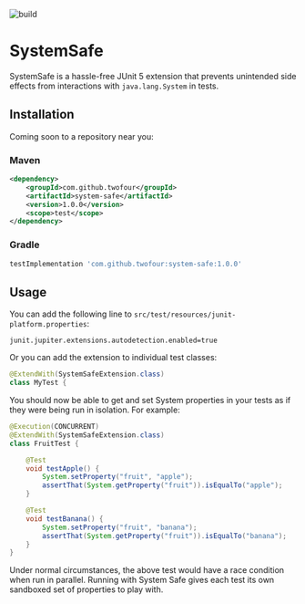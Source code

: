 ![build](https://github.com/2four/system-safe/actions/workflows/gradle.yml/badge.svg)


# SystemSafe

SystemSafe is a hassle-free JUnit 5 extension that prevents unintended side effects from interactions with
`java.lang.System` in tests.

## Installation

Coming soon to a repository near you:

### Maven
```xml
<dependency>
    <groupId>com.github.twofour</groupId>
    <artifactId>system-safe</artifactId>
    <version>1.0.0</version>
    <scope>test</scope>
</dependency>
```

### Gradle
```groovy
testImplementation 'com.github.twofour:system-safe:1.0.0'
```

## Usage

You can add the following line to `src/test/resources/junit-platform.properties`:

```properties
junit.jupiter.extensions.autodetection.enabled=true
```

Or you can add the extension to individual test classes:

```java
@ExtendWith(SystemSafeExtension.class)
class MyTest {
```

You should now be able to get and set System properties in your tests as if they were being run in isolation. For 
example:

```java
@Execution(CONCURRENT)
@ExtendWith(SystemSafeExtension.class)
class FruitTest {

    @Test
    void testApple() {
        System.setProperty("fruit", "apple");
        assertThat(System.getProperty("fruit")).isEqualTo("apple");
    }

    @Test
    void testBanana() {
        System.setProperty("fruit", "banana");
        assertThat(System.getProperty("fruit")).isEqualTo("banana");
    }
}
```

Under normal circumstances, the above test would have a race condition when run in parallel. Running with System Safe
gives each test its own sandboxed set of properties to play with.
